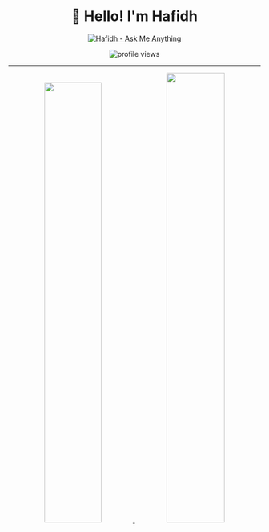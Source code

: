 <div align='center'>

  # 👋 Hello! I'm Hafidh  

  [![Hafidh - Ask Me Anything](https://img.shields.io/static/v1?label=Discussions&message=Ask%20Me%20Anything&color=green&style=for-the-badge&logo=github&logoColor=white)](https://github.com/hafidhh/hafidhh/discussions/new?category=ask-me-anything)

  <img src="https://enq4ie6l59nzjcc.m.pipedream.net" alt="profile views">

</div>

---

<p align="center">
  <a href="https://github-readme-stats.vercel.app/api/top-langs/?username=hafidhh&count_private=true&theme=transparent&hide_langs_below=1&layout=compact&hide_border=true">
  <img width="47.5%" src="https://github-readme-stats.vercel.app/api/top-langs/?username=hafidhh&count_private=true&theme=transparent&hide_langs_below=1&layout=compact&hide_border=true" />
  </a>
  <a href="https://github-readme-stats.vercel.app/api?username=hafidhh&count_private=true&show_icons=true&theme=transparent&hide_border=true">
  <img width="48%" src="https://github-readme-stats.vercel.app/api?username=hafidhh&show_icons=true&count_private=true&theme=transparent&hide_border=true" />
  </a>
</p>
